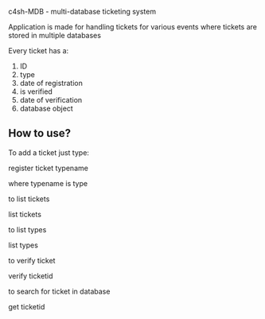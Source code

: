 c4sh-MDB - multi-database ticketing system 

Application is made for handling tickets for various events where tickets are stored in multiple databases 

Every ticket has a:

1. ID
2. type 
3. date of registration
4. is verified 
5. date of verification
6. database object 

How to use?
---------------

To add a ticket just type: 

  register ticket typename

where typename is type 

to list tickets

  list tickets 

to list types 

  list types 

to verify ticket 

  verify ticketid 

to search for ticket in database 

  get ticketid 
